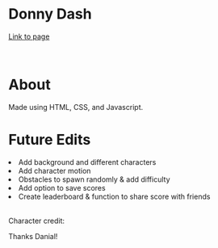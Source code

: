 # Donny Dash

[Link to page](https://leebrian104.github.io/donny-dash/)  

</br>

<h1>About</h1>
<p>Made using HTML, CSS, and Javascript.</p>

<h1>Future Edits</h1>
<li>Add background and different characters</li>
<li>Add character motion</li>
<li>Obstacles to spawn randomly & add difficulty</li>
<li>Add option to save scores</li>
<li>Create leaderboard & function to share score with friends</li>

</br>

Character credit:

Thanks Danial!